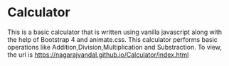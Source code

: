 # Calculator

This is a basic calculator that is written using vanilla javascript along with the help of Bootstrap 4 and animate.css.
This calculator performs basic operations like Addition,Division,Multiplication and Substraction.
To view, the url is https://nagarajvandal.github.io/Calculator/index.html
